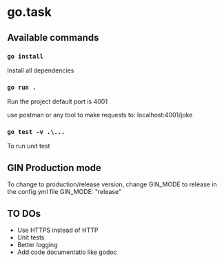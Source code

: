 # go.task

## Available commands

### `go install`

Install all dependencies

### `go run .`

Run the project
default port is 4001

use postman or any tool to make requests to:
localhost:4001/joke

### `go test -v .\...`

To run unit test

## GIN Production mode
To change to production/release version, change GIN_MODE to release in the config.yml file
GIN_MODE: "release"

## TO DOs
* Use HTTPS instead of HTTP
* Unit tests
* Better logging
* Add code documentatio like godoc